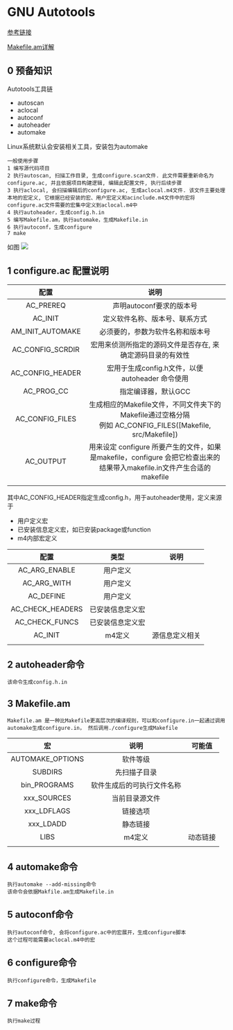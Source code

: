 # GNU Autotools

[参考链接](https://blog.csdn.net/zhengqijun_/article/details/70105077)

[Makefile.am详解](https://www.jianshu.com/p/2f5e586c3402)

## 0 预备知识
Autotools工具链
- autoscan
- aclocal
- autoconf
- autoheader
- automake

Linux系统默认会安装相关工具，安装包为automake

    一般使用步骤
    1 编写源代码项目
    2 执行autoscan, 扫描工作目录, 生成configure.scan文件. 此文件需要重新命名为configure.ac, 并且依据项目构建逻辑, 编辑此配置文件, 执行后续步骤
    3 执行aclocal, 会扫描编辑后的configure.ac, 生成aclocal.m4文件. 该文件主要处理本地的宏定义, 它根据已经安装的宏、用户宏定义和acinclude.m4文件中的宏将configure.ac文件需要的宏集中定义到aclocal.m4中
    4 执行autoheader，生成config.h.in
    5 编写Makefile.am，执行automake，生成Makefile.in
    6 执行autoconf，生成configure
    7 make

如图
<image src="autotools.svg"></image>

## 1 configure.ac 配置说明

|配置|说明|
|:---:|:---:|
|AC_PREREQ|声明autoconf要求的版本号|
|AC_INIT|定义软件名称、版本号、联系方式|
|AM_INIT_AUTOMAKE|必须要的，参数为软件名称和版本号|
|AC_CONFIG_SCRDIR|宏用来侦测所指定的源码文件是否存在, 来确定源码目录的有效性|
|AC_CONFIG_HEADER|宏用于生成config.h文件，以便 autoheader 命令使用|
|AC_PROG_CC|指定编译器，默认GCC|
|AC_CONFIG_FILES|生成相应的Makefile文件，不同文件夹下的Makefile通过空格分隔 <br> 例如 AC_CONFIG_FILES([Makefile, src/Makefile]) |
|AC_OUTPUT|用来设定 configure 所要产生的文件，如果是makefile，configure 会把它检查出来的结果带入makefile.in文件产生合适的makefile|
|||

其中AC_CONFIG_HEADER指定生成config.h，用于autoheader使用，定义来源于
- 用户定义宏
- 已安装信息定义宏，如已安装package或function
- m4内部宏定义

|配置|类型|说明|
|:---:|:---:|:---:|
|AC_ARG_ENABLE|用户定义||
|AC_ARG_WITH|用户定义||
|AC_DEFINE|用户定义||
|AC_CHECK_HEADERS|已安装信息定义宏||
|AC_CHECK_FUNCS|已安装信息定义宏||
|AC_INIT|m4定义|源信息定义相关|
||||

## 2 autoheader命令
    该命令生成config.h.in

## 3 Makefile.am
    Makefile.am 是一种比Makefile更高层次的编译规则，可以和configure.in一起通过调用automake生成configure.in， 然后调用./configure生成Makefile

|宏|说明|可能值|
|:---:|:---:|:---:|
|AUTOMAKE_OPTIONS|软件等级||
|SUBDIRS|先扫描子目录||
|bin_PROGRAMS|软件生成后的可执行文件名称||
|xxx_SOURCES|当前目录源文件||
|xxx_LDFLAGS|链接选项||
|xxx_LDADD|静态链接||
|LIBS |m4定义|动态链接|
||||

## 4 automake命令
    执行automake --add-missing命令
    该命令会依据Makfile.am生成Makefile.in

## 5 autoconf命令
    执行autoconf命令, 会将configure.ac中的宏展开，生成configure脚本
    这个过程可能需要aclocal.m4中的宏

## 6 configure命令
    执行configure命令，生成Makefile

## 7 make命令
    执行make过程